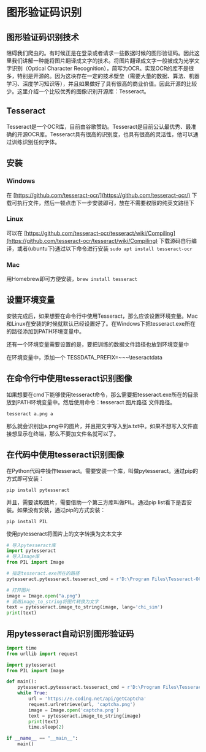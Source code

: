 # 图形验证码识别

## 图形验证码识别技术

阻碍我们爬虫的。有时候正是在登录或者请求一些数据时候的图形验证码。因此这里我们讲解一种能将图片翻译成文字的技术。将图片翻译成文字一般被成为光学文字识别（Optical Character Recognition），简写为OCR。实现OCR的库不是很多，特别是开源的。因为这块存在一定的技术壁垒（需要大量的数据、算法、机器学习、深度学习知识等），并且如果做好了具有很高的商业价值。因此开源的比较少。这里介绍一个比较优秀的图像识别开源库：Tesseract。

## Tesseract

Tesseract是一个OCR库，目前由谷歌赞助。Tesseract是目前公认最优秀、最准确的开源OCR库。Tesseract具有很高的识别度，也具有很高的灵活性，他可以通过训练识别任何字体。

## 安装

### Windows

在 [https://github.com/tesseract-ocr/](https://github.com/tesseract-ocr/) 下载可执行文件，然后一顿点击下一步安装即可，放在不需要权限的纯英文路径下

### Linux

可以在 [https://github.com/tesseract-ocr/tesseract/wiki/Compiling](https://github.com/tesseract-ocr/tesseract/wiki/Compiling) 下载源码自行编译，或者\(ubuntu下\)通过以下命令进行安装 `sudo apt install tesseract-ocr`

### Mac

用Homebrew即可方便安装，`brew install tesseract`

## 设置环境变量

安装完成后，如果想要在命令行中使用Tesseract，那么应该设置环境变量。Mac和Linux在安装的时候就默认已经设置好了。在Windows下把tesseract.exe所在的路径添加到PATH环境变量中。

还有一个环境变量需要设置的是，要把训练的数据文件路径也放到环境变量中

在环境变量中，添加一个 TESSDATA\_PREFIX=~~~\teseractdata

## 在命令行中使用tesseract识别图像

如果想要在cmd下能够使用tesseract命令，那么需要把tesseract.exe所在的目录放到PATH环境变量中。然后使用命令：tesseract 图片路径 文件路径。

`tesseract a.png a`

那么就会识别出a.png中的图片，并且把文字写入到a.txt中。如果不想写入文件直接想显示在终端，那么不要加文件名就可以了。

## 在代码中使用tesseract识别图像

在Python代码中操作tesseract。需要安装一个库，叫做pytesseract。通过pip的方式即可安装：

`pip install pytesseract`

并且，需要读取图片，需要借助一个第三方库叫做PIL。通过pip list看下是否安装。如果没有安装，通过pip的方式安装：

`pip install PIL`

使用pytesseract将图片上的文字转换为文本文字

```python
# 导入pytesseract库
import pytesseract
# 导入Image库
from PIL import Image

# 指定tesseract.exe所在的路径
pytesseract.pytesseract.tesseract_cmd = r'D:\Program Files\Tesseract-OCR\tesseract.exe'

# 打开图片
image = Image.open("a.png")
# 调用image_to_string将图片转换为文字
text = pytesseract.image_to_string(image, lang='chi_sim')
print(text)
```

## 用pytesseract自动识别图形验证码

```python
import time
from urllib import request

import pytesseract
from PIL import Image

def main():
    pytesseract.pytesseract.tesseract_cmd = r'D:\Program Files\Tesseract-OCR\tesseract.exe'
    while True:
        url = 'https://e.coding.net/api/getCaptcha'
        request.urlretrieve(url, 'captcha.png')
        image = Image.open('captcha.png')
        text = pytesseract.image_to_string(image)
        print(text)
        time.sleep(2)

if __name__ == "__main__":
    main()
```
